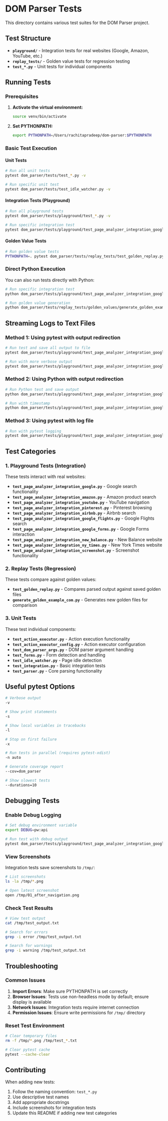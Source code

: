 # DOM Parser Tests

This directory contains various test suites for the DOM Parser project.

## Test Structure

- **`playground/`** - Integration tests for real websites (Google, Amazon, YouTube, etc.)
- **`replay_tests/`** - Golden value tests for regression testing
- **`test_*.py`** - Unit tests for individual components

## Running Tests

### Prerequisites

1. **Activate the virtual environment:**
   ```bash
   source venv/bin/activate
   ```

2. **Set PYTHONPATH:**
   ```bash
   export PYTHONPATH=/Users/rachitapradeep/dom-parser:$PYTHONPATH
   ```

### Basic Test Execution

#### Unit Tests
```bash
# Run all unit tests
pytest dom_parser/tests/test_*.py -v

# Run specific unit test
pytest dom_parser/tests/test_idle_watcher.py -v
```

#### Integration Tests (Playground)
```bash
# Run all playground tests
pytest dom_parser/tests/playground/test_*.py -v

# Run specific integration test
pytest dom_parser/tests/playground/test_page_analyzer_integration_google.py -v
```

#### Golden Value Tests
```bash
# Run golden value tests
PYTHONPATH=. pytest dom_parser/tests/replay_tests/test_golden_replay.py -v
```

### Direct Python Execution

You can also run tests directly with Python:

```bash
# Run specific integration test
python dom_parser/tests/playground/test_page_analyzer_integration_google.py

# Run golden value generation
python dom_parser/tests/replay_tests/golden_values/generate_golden_example_com.py
```

## Streaming Logs to Text Files

### Method 1: Using pytest with output redirection

```bash
# Run test and save all output to file
pytest dom_parser/tests/playground/test_page_analyzer_integration_google.py -v -s > /tmp/test_output.txt 2>&1

# Run with more verbose output
pytest dom_parser/tests/playground/test_page_analyzer_integration_google.py -v -s --tb=long > /tmp/detailed_output.txt 2>&1
```

### Method 2: Using Python with output redirection

```bash
# Run Python test and save output
python dom_parser/tests/playground/test_page_analyzer_integration_google.py > /tmp/python_test_output.txt 2>&1

# Run with timestamp
python dom_parser/tests/playground/test_page_analyzer_integration_google.py | tee /tmp/test_$(date +%Y%m%d_%H%M%S).txt
```

### Method 3: Using pytest with log file

```bash
# Run with pytest logging
pytest dom_parser/tests/playground/test_page_analyzer_integration_google.py -v -s --log-file=/tmp/pytest.log --log-level=DEBUG
```

## Test Categories

### 1. Playground Tests (Integration)
These tests interact with real websites:

- **`test_page_analyzer_integration_google.py`** - Google search functionality
- **`test_page_analyzer_integration_amazon.py`** - Amazon product search
- **`test_page_analyzer_integration_youtube.py`** - YouTube navigation
- **`test_page_analyzer_integration_pinterest.py`** - Pinterest browsing
- **`test_page_analyzer_integration_airbnb.py`** - Airbnb search
- **`test_page_analyzer_integration_google_flights.py`** - Google Flights search
- **`test_page_analyzer_integration_google_forms.py`** - Google Forms interaction
- **`test_page_analyzer_integration_new_balance.py`** - New Balance website
- **`test_page_analyzer_integration_ny_times.py`** - New York Times website
- **`test_page_analyzer_integration_screenshot.py`** - Screenshot functionality

### 2. Replay Tests (Regression)
These tests compare against golden values:

- **`test_golden_replay.py`** - Compares parsed output against saved golden files
- **`generate_golden_example_com.py`** - Generates new golden files for comparison

### 3. Unit Tests
These test individual components:

- **`test_action_executor.py`** - Action execution functionality
- **`test_action_executor_config.py`** - Action executor configuration
- **`test_dom_parser_args.py`** - DOM parser argument handling
- **`test_forms.py`** - Form detection and handling
- **`test_idle_watcher.py`** - Page idle detection
- **`test_integration.py`** - Basic integration tests
- **`test_parser.py`** - Core parsing functionality

## Useful pytest Options

```bash
# Verbose output
-v

# Show print statements
-s

# Show local variables in tracebacks
-l

# Stop on first failure
-x

# Run tests in parallel (requires pytest-xdist)
-n auto

# Generate coverage report
--cov=dom_parser

# Show slowest tests
--durations=10
```

## Debugging Tests

### Enable Debug Logging
```bash
# Set debug environment variable
export DEBUG=pw:api

# Run test with debug output
pytest dom_parser/tests/playground/test_page_analyzer_integration_google.py -v -s
```

### View Screenshots
Integration tests save screenshots to `/tmp/`:
```bash
# List screenshots
ls -la /tmp/*.png

# Open latest screenshot
open /tmp/01_after_navigation.png
```

### Check Test Results
```bash
# View test output
cat /tmp/test_output.txt

# Search for errors
grep -i error /tmp/test_output.txt

# Search for warnings
grep -i warning /tmp/test_output.txt
```

## Troubleshooting

### Common Issues

1. **Import Errors**: Make sure PYTHONPATH is set correctly
2. **Browser Issues**: Tests use non-headless mode by default; ensure display is available
3. **Network Issues**: Integration tests require internet connection
4. **Permission Issues**: Ensure write permissions for `/tmp/` directory

### Reset Test Environment
```bash
# Clear temporary files
rm -f /tmp/*.png /tmp/test_*.txt

# Clear pytest cache
pytest --cache-clear
```

## Contributing

When adding new tests:

1. Follow the naming convention: `test_*.py`
2. Use descriptive test names
3. Add appropriate docstrings
4. Include screenshots for integration tests
5. Update this README if adding new test categories
